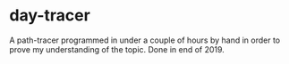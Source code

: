# day-tracer
A path-tracer programmed in under a couple of hours by hand in order to prove my understanding of the topic.
Done in end of 2019.

